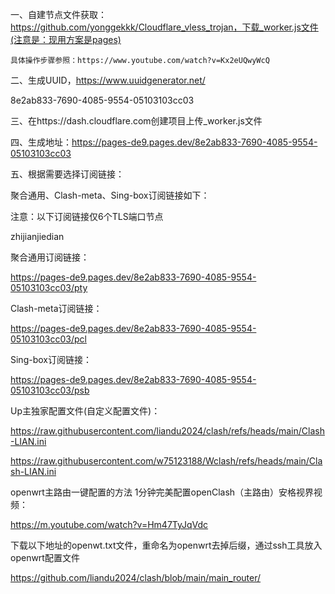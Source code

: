 一、自建节点文件获取：https://github.com/yonggekkk/Cloudflare_vless_trojan，下载_worker.js文件(注意是：现用方案是pages)

	具体操作步骤参照：https://www.youtube.com/watch?v=Kx2eUQwyWcQ

二、生成UUID，https://www.uuidgenerator.net/

8e2ab833-7690-4085-9554-05103103cc03

三、在https://dash.cloudflare.com创建项目上传_worker.js文件

四、生成地址：https://pages-de9.pages.dev/8e2ab833-7690-4085-9554-05103103cc03

五、根据需要选择订阅链接：

聚合通用、Clash-meta、Sing-box订阅链接如下：

注意：以下订阅链接仅6个TLS端口节点

zhijianjiedian

聚合通用订阅链接：

https://pages-de9.pages.dev/8e2ab833-7690-4085-9554-05103103cc03/pty	

Clash-meta订阅链接：

https://pages-de9.pages.dev/8e2ab833-7690-4085-9554-05103103cc03/pcl	

Sing-box订阅链接：

https://pages-de9.pages.dev/8e2ab833-7690-4085-9554-05103103cc03/psb



Up主独家配置文件(自定义配置文件)：

https://raw.githubusercontent.com/liandu2024/clash/refs/heads/main/Clash-LIAN.ini

https://raw.githubusercontent.com/w75123188/Wclash/refs/heads/main/Clash-LIAN.ini



openwrt主路由一键配置的方法
1分钟完美配置openClash（主路由）安格视界视频：

https://m.youtube.com/watch?v=Hm47TyJqVdc

下载以下地址的openwt.txt文件，重命名为openwrt去掉后缀，通过ssh工具放入openwrt配置文件

https://github.com/liandu2024/clash/blob/main/main_router/


